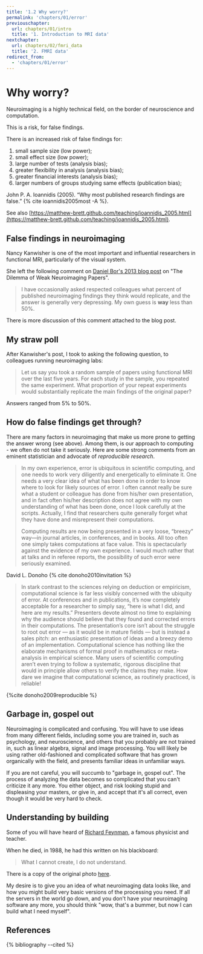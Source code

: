 ```yaml
---
title: '1.2 Why worry?'
permalink: 'chapters/01/error'
previouschapter:
  url: chapters/01/intro
  title: '1. Introduction to MRI data'
nextchapter:
  url: chapters/02/fmri_data
  title: '2. FMRI data'
redirect_from:
  - 'chapters/01/error'
---
```

# Why worry?

Neuroimaging is a highly technical field, on the border of neuroscience and
computation.

This is a risk, for false findings.

There is an increased risk of false findings for:

1. small sample size (low power);
2. small effect size (low power);
3. large number of tests (analysis bias);
4. greater flexibility in analysis (analysis bias);
5. greater financial interests (analysis bias);
6. larger numbers of groups studying same effects (publication bias);

John P. A. Ioannidis (2005). “Why most published research findings are false.”
{% cite ioannidis2005most -A %}.

See also
[https://matthew-brett.github.com/teaching/ioannidis_2005.html](https://matthew-brett.github.com/teaching/ioannidis_2005.html).

## False findings in neuroimaging

Nancy Kanwisher is one of the most important and influential researchers in
functional MRI, particularly of the visual system.

She left the following comment on [Daniel Bor's 2013 blog
post](http://www.danielbor.com/dilemma-weak-neuroimaging) on "The Dilemma of
Weak Neuroimaging Papers".

> I have occasionally asked respected colleagues what percent of published
> neuroimaging findings they think would replicate, and the answer is
> generally very depressing. My own guess is **way** less than 50%.

There is more discussion of this comment attached to the blog post.

## My straw poll

After Kanwisher's post, I took to asking the following question, to colleagues
running neuroimaging labs:

> Let us say you took a random sample of papers using functional MRI over the
> last five years. For each study in the sample, you repeated the same
> experiment.  What proportion of your repeat experiments would substantially
> replicate the main findings of the original paper?

Answers ranged from 5% to 50%.

## How do false findings get through?

There are many factors in neuroimaging that make us more prone to getting the
answer wrong (see above).  Among them, is our approach to computing - we often
do not take it seriously.  Here are some strong comments from an eminent
statistician and advocate of *reproducible research*.

> In my own experience, error is ubiquitous in scientific computing, and one
> needs to work very diligently and energetically to eliminate it. One needs a
> very clear idea of what has been done in order to know where to look for
> likely sources of error. I often cannot really be sure what a student or
> colleague has done from his/her own presentation, and in fact often his/her
> description does not agree with my own understanding of what has been done,
> once I look carefully at the scripts. Actually, I find that researchers
> quite generally forget what they have done and misrepresent their
> computations.
>
> Computing results are now being presented in a very loose, “breezy” way—in
> journal articles, in conferences, and in books. All too often one simply
> takes computations at face value. This is spectacularly against the evidence
> of my own experience. I would much rather that at talks and in referee
> reports, the possibility of such error were seriously examined.

David L. Donoho {% cite donoho2010invitation %}

> In stark contrast to the sciences relying on deduction or empiricism,
> computational science is far less visibly concerned with the ubiquity of
> error. At conferences and in publications, it’s now completely acceptable
> for a researcher to simply say, “here is what I did, and here are my
> results.” Presenters devote almost no time to explaining why the audience
> should believe that they found and corrected errors in their computations.
> The presentation’s core isn’t about the struggle to root out error — as it
> would be in mature fields — but is instead a sales pitch: an enthusiastic
> presentation of ideas and a breezy demo of an implementation. Computational
> science has nothing like the elaborate mechanisms of formal proof in
> mathematics or meta-analysis in empirical science. Many users of scientific
> computing aren’t even trying to follow a systematic, rigorous discipline
> that would in principle allow others to verify the claims they make. How
> dare we imagine that computational science, as routinely practiced, is
> reliable!

{%cite donoho2009reproducible %}

## Garbage in, gospel out

Neuroimaging is complicated and confusing.  You will have to use ideas from
many different fields, including some you are trained in, such as psychology,
and neuroscience, and others that you probably are not trained in, such as
linear algebra, signal and image processing.  You will likely be using rather
old-fashioned and complicated software that has grown organically with the
field, and presents familiar ideas in unfamiliar ways.

If you are not careful, you will succumb to "garbage in, gospel out".  The
process of analyzing the data becomes so complicated that you can't criticize
it any more.  You either object, and risk looking stupid and displeasing your
masters, or give in, and accept that it's all correct, even though it would be
very hard to check.

## Understanding by building

Some of you will have heard of [Richard Feynman](https://en.wikipedia.org/wiki/Richard_Feynman), a famous physicist and teacher.

When he died, in 1988, he had this written on his blackboard:

> What I cannot create, I do not understand.

There is a copy of the original photo
[here](http://4.bp.blogspot.com/-dDIEBrnydU4/U1KyfconeZI/AAAAAAAARYk/bDhvfLteMjU/s1600/RF.png).

My desire is to give you an idea of what neuroimaging data looks like, and how
you might build very basic versions of the processing you need.  If all the
servers in the world go down, and you don't have your neuroimaging software
any more, you should think "wow, that's a bummer, but now I can build what I
need myself".

## References

{% bibliography --cited %}
